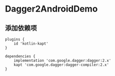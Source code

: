# Dagger2AndroidDemo
## 添加依赖项
```
plugins {
    id 'kotlin-kapt'
}

dependencies {
    implementation 'com.google.dagger:dagger:2.x'
    kapt 'com.google.dagger:dagger-compiler:2.x'
}
```